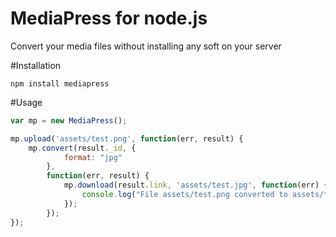 # MediaPress for node.js
Convert your media files without installing any soft on your server

#Installation
```
npm install mediapress
```

#Usage
```javascript
var mp = new MediaPress();

mp.upload('assets/test.png', function(err, result) {
    mp.convert(result._id, {
            format: "jpg"
        },
        function(err, result) {
            mp.download(result.link, 'assets/test.jpg', function(err) {
                console.log("File assets/test.png converted to assets/test.jpg");
            });
        });
});
```